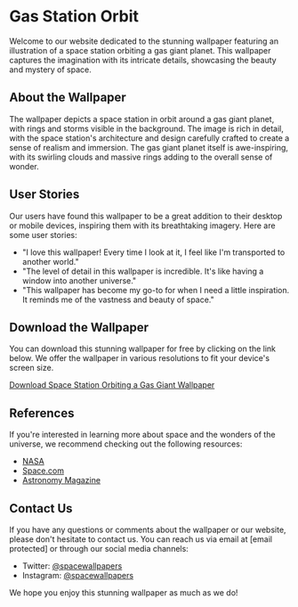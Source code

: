 <!--
Write me content for website with wallpaper which alt text is:

"An illustration of a space station in orbit around a gas giant planet, with rings and storms visible in the background."

The name/title of the page should not be 1:1 copy of the alt text but rather a real content of the website which is using this wallpaper.

- Use markdown format 
- Start with the heading
- The content should look like a real website 
- Include real sections like references, contact, user stories, etc. use things relevant to the page purpose.
- Feel free to use structure like headings, bullets, numbering, blockquotes, paragraphs, horizontal lines, etc.
- You can use formatting like bold or _italic_
- You can include UTF-8 emojis
- Links should be only #hash anchors (and you can refer to the document itself)
- Do not include images
-->

<!--font:Montserrat-->

# Gas Station Orbit

Welcome to our website dedicated to the stunning wallpaper featuring an illustration of a space station orbiting a gas giant planet. This wallpaper captures the imagination with its intricate details, showcasing the beauty and mystery of space.

## About the Wallpaper

The wallpaper depicts a space station in orbit around a gas giant planet, with rings and storms visible in the background. The image is rich in detail, with the space station's architecture and design carefully crafted to create a sense of realism and immersion. The gas giant planet itself is awe-inspiring, with its swirling clouds and massive rings adding to the overall sense of wonder.

## User Stories

Our users have found this wallpaper to be a great addition to their desktop or mobile devices, inspiring them with its breathtaking imagery. Here are some user stories:

- "I love this wallpaper! Every time I look at it, I feel like I'm transported to another world."
- "The level of detail in this wallpaper is incredible. It's like having a window into another universe."
- "This wallpaper has become my go-to for when I need a little inspiration. It reminds me of the vastness and beauty of space."

## Download the Wallpaper

You can download this stunning wallpaper for free by clicking on the link below. We offer the wallpaper in various resolutions to fit your device's screen size.

[Download Space Station Orbiting a Gas Giant Wallpaper](#)

## References

If you're interested in learning more about space and the wonders of the universe, we recommend checking out the following resources:

- [NASA](#)
- [Space.com](#)
- [Astronomy Magazine](#)

## Contact Us

If you have any questions or comments about the wallpaper or our website, please don't hesitate to contact us. You can reach us via email at [email protected] or through our social media channels:

- Twitter: [@spacewallpapers](#)
- Instagram: [@spacewallpapers](#)

We hope you enjoy this stunning wallpaper as much as we do!
